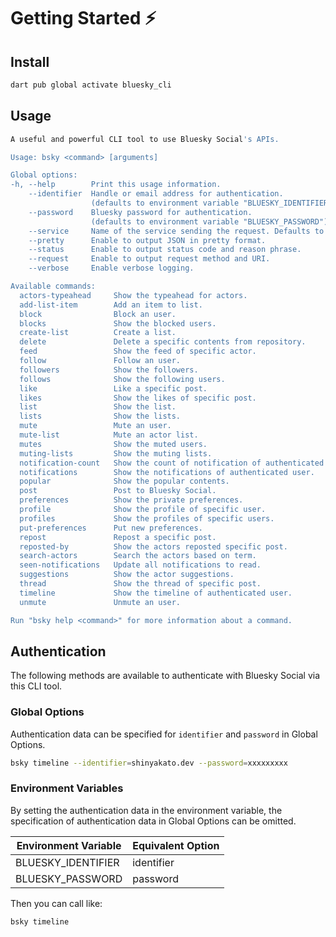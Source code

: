 # Getting Started ⚡

## Install

```bash
dart pub global activate bluesky_cli
```

## Usage

```bash
A useful and powerful CLI tool to use Bluesky Social's APIs.

Usage: bsky <command> [arguments]

Global options:
-h, --help        Print this usage information.
    --identifier  Handle or email address for authentication.
                  (defaults to environment variable "BLUESKY_IDENTIFIER")
    --password    Bluesky password for authentication.
                  (defaults to environment variable "BLUESKY_PASSWORD")
    --service     Name of the service sending the request. Defaults to "bsky.social".
    --pretty      Enable to output JSON in pretty format.
    --status      Enable to output status code and reason phrase.
    --request     Enable to output request method and URI.
    --verbose     Enable verbose logging.

Available commands:
  actors-typeahead     Show the typeahead for actors.
  add-list-item        Add an item to list.
  block                Block an user.
  blocks               Show the blocked users.
  create-list          Create a list.
  delete               Delete a specific contents from repository.
  feed                 Show the feed of specific actor.
  follow               Follow an user.
  followers            Show the followers.
  follows              Show the following users.
  like                 Like a specific post.
  likes                Show the likes of specific post.
  list                 Show the list.
  lists                Show the lists.
  mute                 Mute an user.
  mute-list            Mute an actor list.
  mutes                Show the muted users.
  muting-lists         Show the muting lists.
  notification-count   Show the count of notification of authenticated user.
  notifications        Show the notifications of authenticated user.
  popular              Show the popular contents.
  post                 Post to Bluesky Social.
  preferences          Show the private preferences.
  profile              Show the profile of specific user.
  profiles             Show the profiles of specific users.
  put-preferences      Put new preferences.
  repost               Repost a specific post.
  reposted-by          Show the actors reposted specific post.
  search-actors        Search the actors based on term.
  seen-notifications   Update all notifications to read.
  suggestions          Show the actor suggestions.
  thread               Show the thread of specific post.
  timeline             Show the timeline of authenticated user.
  unmute               Unmute an user.

Run "bsky help <command>" for more information about a command.
```

## Authentication

The following methods are available to authenticate with Bluesky Social via this CLI tool.

### Global Options

Authentication data can be specified for `identifier` and `password` in Global Options.

```bash
bsky timeline --identifier=shinyakato.dev --password=xxxxxxxxx
```

### Environment Variables

By setting the authentication data in the environment variable,
the specification of authentication data in Global Options can be omitted.

| Environment Variable | Equivalent Option |
| -------------------- | ----------------- |
| BLUESKY_IDENTIFIER   | identifier        |
| BLUESKY_PASSWORD     | password          |

Then you can call like:

```bash
bsky timeline
```
